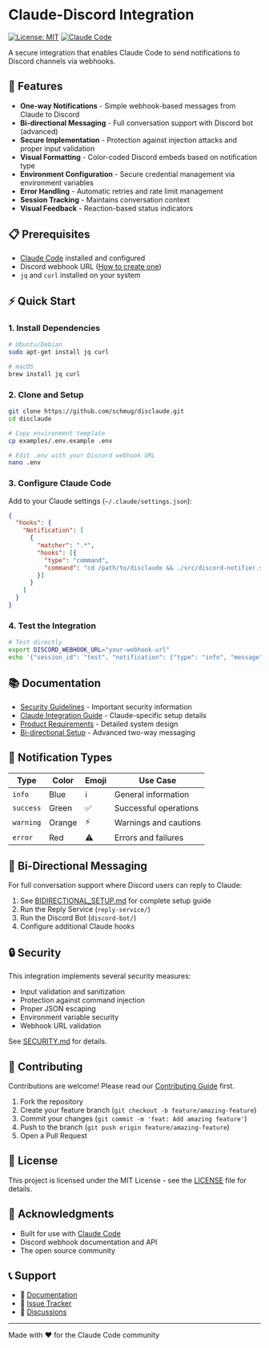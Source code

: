 # Claude-Discord Integration

[![License: MIT](https://img.shields.io/badge/License-MIT-yellow.svg)](https://opensource.org/licenses/MIT)
[![Claude Code](https://img.shields.io/badge/Claude-Code-blue)](https://claude.ai/code)

A secure integration that enables Claude Code to send notifications to Discord channels via webhooks.

## 🚀 Features

- **One-way Notifications** - Simple webhook-based messages from Claude to Discord
- **Bi-directional Messaging** - Full conversation support with Discord bot (advanced)
- **Secure Implementation** - Protection against injection attacks and proper input validation
- **Visual Formatting** - Color-coded Discord embeds based on notification type
- **Environment Configuration** - Secure credential management via environment variables
- **Error Handling** - Automatic retries and rate limit management
- **Session Tracking** - Maintains conversation context
- **Visual Feedback** - Reaction-based status indicators

## 📋 Prerequisites

- [Claude Code](https://claude.ai/code) installed and configured
- Discord webhook URL ([How to create one](https://support.discord.com/hc/en-us/articles/228383668-Intro-to-Webhooks))
- `jq` and `curl` installed on your system

## ⚡ Quick Start

### 1. Install Dependencies

```bash
# Ubuntu/Debian
sudo apt-get install jq curl

# macOS
brew install jq curl
```

### 2. Clone and Setup

```bash
git clone https://github.com/schmug/disclaude.git
cd disclaude

# Copy environment template
cp examples/.env.example .env

# Edit .env with your Discord webhook URL
nano .env
```

### 3. Configure Claude Code

Add to your Claude settings (`~/.claude/settings.json`):

```json
{
  "hooks": {
    "Notification": [
      {
        "matcher": ".*",
        "hooks": [{
          "type": "command",
          "command": "cd /path/to/disclaude && ./src/discord-notifier.sh"
        }]
      }
    ]
  }
}
```

### 4. Test the Integration

```bash
# Test directly
export DISCORD_WEBHOOK_URL="your-webhook-url"
echo '{"session_id": "test", "notification": {"type": "info", "message": "Hello Discord!"}}' | ./src/discord-notifier.sh
```

## 📚 Documentation

- [Security Guidelines](./SECURITY.md) - Important security information
- [Claude Integration Guide](./CLAUDE.md) - Claude-specific setup details  
- [Product Requirements](./docs/PRD.md) - Detailed system design
- [Bi-directional Setup](./BIDIRECTIONAL_SETUP.md) - Advanced two-way messaging

## 🎨 Notification Types

| Type | Color | Emoji | Use Case |
|------|-------|-------|----------|
| `info` | Blue | ℹ️ | General information |
| `success` | Green | ✅ | Successful operations |
| `warning` | Orange | ⚡ | Warnings and cautions |
| `error` | Red | ⚠️ | Errors and failures |

## 🔄 Bi-Directional Messaging

For full conversation support where Discord users can reply to Claude:

1. See [BIDIRECTIONAL_SETUP.md](./BIDIRECTIONAL_SETUP.md) for complete setup guide
2. Run the Reply Service (`reply-service/`)
3. Run the Discord Bot (`discord-bot/`)
4. Configure additional Claude hooks

## 🔒 Security

This integration implements several security measures:

- Input validation and sanitization
- Protection against command injection
- Proper JSON escaping
- Environment variable security
- Webhook URL validation

See [SECURITY.md](./SECURITY.md) for details.

## 🤝 Contributing

Contributions are welcome! Please read our [Contributing Guide](./CONTRIBUTING.md) first.

1. Fork the repository
2. Create your feature branch (`git checkout -b feature/amazing-feature`)
3. Commit your changes (`git commit -m 'feat: Add amazing feature'`)
4. Push to the branch (`git push origin feature/amazing-feature`)
5. Open a Pull Request

## 📝 License

This project is licensed under the MIT License - see the [LICENSE](./LICENSE) file for details.

## 🙏 Acknowledgments

- Built for use with [Claude Code](https://claude.ai/code)
- Discord webhook documentation and API
- The open source community

## 📞 Support

- 📖 [Documentation](./docs/)
- 🐛 [Issue Tracker](https://github.com/schmug/disclaude/issues)
- 💬 [Discussions](https://github.com/schmug/disclaude/discussions)

---

Made with ❤️ for the Claude Code community